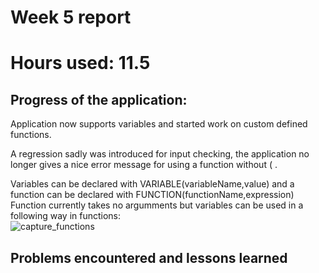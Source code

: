 # Week 5 report
# Hours used: 11.5


## Progress of the application:
Application now supports variables and started work on custom defined functions. 

A regression sadly was introduced for input checking, the application no longer gives a nice error message for using a function without ( .  

Variables can be declared with VARIABLE(variableName,value) and a function can be declared with FUNCTION(functionName,expression)  
Function currently takes no argumments but variables can be used in a following way in functions:  
![capture_functions](https://github.com/MatiasSinisalo/Tiralabra/assets/50097749/8d53b6c7-bb69-4d92-bf5a-72e1bbb37b27)

## Problems encountered and lessons learned
